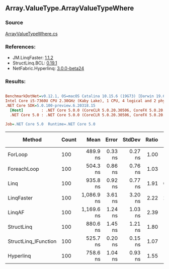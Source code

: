 ﻿## Array.ValueType.ArrayValueTypeWhere

### Source
[ArrayValueTypeWhere.cs](../LinqBenchmarks/Array/ValueType/ArrayValueTypeWhere.cs)

### References:
- JM.LinqFaster: [1.1.2](https://www.nuget.org/packages/JM.LinqFaster/1.1.2)
- StructLinq.BCL: [0.19.1](https://www.nuget.org/packages/StructLinq.BCL/0.19.1)
- NetFabric.Hyperlinq: [3.0.0-beta24](https://www.nuget.org/packages/NetFabric.Hyperlinq/3.0.0-beta24)

### Results:
``` ini

BenchmarkDotNet=v0.12.1, OS=macOS Catalina 10.15.6 (19G73) [Darwin 19.6.0]
Intel Core i5-7360U CPU 2.30GHz (Kaby Lake), 1 CPU, 4 logical and 2 physical cores
.NET Core SDK=5.0.100-preview.6.20318.15
  [Host]        : .NET Core 5.0.0 (CoreCLR 5.0.20.30506, CoreFX 5.0.20.30506), X64 RyuJIT
  .NET Core 5.0 : .NET Core 5.0.0 (CoreCLR 5.0.20.30506, CoreFX 5.0.20.30506), X64 RyuJIT

Job=.NET Core 5.0  Runtime=.NET Core 5.0  

```
|               Method | Count |       Mean |   Error |  StdDev | Ratio |  Gen 0 | Gen 1 | Gen 2 | Allocated |
|--------------------- |------ |-----------:|--------:|--------:|------:|-------:|------:|------:|----------:|
|              ForLoop |   100 |   489.9 ns | 0.33 ns | 0.27 ns |  1.00 |      - |     - |     - |         - |
|          ForeachLoop |   100 |   504.3 ns | 0.86 ns | 0.76 ns |  1.03 |      - |     - |     - |         - |
|                 Linq |   100 |   935.8 ns | 0.92 ns | 0.77 ns |  1.91 | 0.0381 |     - |     - |      80 B |
|           LinqFaster |   100 | 1,086.9 ns | 3.61 ns | 3.20 ns |  2.22 | 2.8896 |     - |     - |    6048 B |
|               LinqAF |   100 | 1,169.6 ns | 1.24 ns | 1.03 ns |  2.39 |      - |     - |     - |         - |
|           StructLinq |   100 |   880.6 ns | 1.45 ns | 1.21 ns |  1.80 |      - |     - |     - |         - |
| StructLinq_IFunction |   100 |   525.7 ns | 0.20 ns | 0.15 ns |  1.07 |      - |     - |     - |         - |
|            Hyperlinq |   100 |   758.6 ns | 1.04 ns | 0.93 ns |  1.55 |      - |     - |     - |         - |
